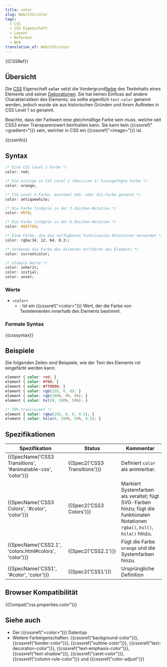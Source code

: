 ```yaml
---
title: color
slug: Web/CSS/color
tags:
  - CSS
  - CSS Eigenschaft
  - Layout
  - Referenz
  - Web
translation_of: Web/CSS/color
---
```

{{CSSRef}}

## Übersicht

Die [CSS](/de/docs/Web/CSS) Eigenschaft **`color`** setzt die Vordergrund[farbe](/de/docs/Web/CSS/Farben) des Textinhalts eines Elements und seiner [Dekorationen](/de/docs/Web/CSS/text-decoration). Sie hat keinen Einfluss auf andere Charakteristiken des Elements; sie sollte eigentlich `text-color` genannt werden, jedoch wurde sie aus historischen Gründen und ihrem Auftreten in CSS Level 1 so genannt.

Beachte, dass der Farbwert eine gleichmäßige Farbe sein muss, welche seit CSS3 einen Transparenzwert beinhalten kann. Sie kann kein {{cssxref("&lt;gradient&gt;")}} sein, welcher in CSS ein {{cssxref("&lt;image&gt;")}} ist.

{{cssinfo}}

## Syntax

```css
/* Eine CSS Level 1 Farbe */
color: red;

/* Die einzige in CSS Level 2 (Revision 1) hinzugefügte Farbe */
color: orange;

/* CSS Level 3 Farbe, manchmal SVG- oder X11-Farbe genannt */
color: antiquewhite;

/* Die Farbe lindgrün in der 3-Zeichen-Notation */
color: #0f0;

/* Die Farbe lindgrün in der 6-Zeichen-Notation */
color: #00ff00;

/* Eine Farbe, die die verfügbaren funktionalen Notationen verwendet */
color: rgba(34, 12, 64, 0.3);

/* Verwende die Farbe des direkten Vorfahren des Elements */
color: currentcolor;

/* Globale Werte */
color: inherit;
color: initial;
color: unset;
```

### Werte

- `<color>`
  - : Ist ein {{cssxref("&lt;color&gt;")}} Wert, der die Farbe von Textelementen innerhalb des Elements bestimmt.

### Formale Syntax

{{csssyntax}}

## Beispiele

Die folgenden Zeilen sind Beispiele, wie der Text des Elements rot eingefärbt werden kann:

```css
element { color: red; }
element { color: #f00; }
element { color: #ff0000; }
element { color: rgb(255, 0, 0); }
element { color: rgb(100%, 0%, 0%); }
element { color: hsl(0, 100%, 50%); }

/* 50% translucent */
element { color: rgba(255, 0, 0, 0.5); }
element { color: hsla(0, 100%, 50%, 0.5); }
```

## Spezifikationen

| Spezifikation                                                                    | Status                                   | Kommentar                                                                                                                      |
| -------------------------------------------------------------------------------- | ---------------------------------------- | ------------------------------------------------------------------------------------------------------------------------------ |
| {{SpecName('CSS3 Transitions', '#animatable-css', 'color')}} | {{Spec2('CSS3 Transitions')}} | Definiert `color` als animierbar.                                                                                              |
| {{SpecName('CSS3 Colors', '#color', 'color')}}                     | {{Spec2('CSS3 Colors')}}         | Markiert Systemfarben als veraltet; fügt SVG-Farben hinzu; fügt die funktionalen Notationen `rgba()`, `hsl()`, `hsla()` hinzu. |
| {{SpecName('CSS2.1', 'colors.html#colors', 'color')}}         | {{Spec2('CSS2.1')}}                 | Fügt die Farbe `orange` und die Systemfarben hinzu.                                                                            |
| {{SpecName('CSS1', '#color', 'color')}}                             | {{Spec2('CSS1')}}                 | Ursprüngliche Definition                                                                                                       |

## Browser Kompatibilität

{{Compat("css.properties.color")}}

## Siehe auch

- Der {{cssxref("&lt;color&gt;")}} Datentyp
- Weitere Farbeigenschaften: {{cssxref("background-color")}}, {{cssxref("border-color")}}, {{cssxref("outline-color")}}, {{cssxref("text-decoration-color")}}, {{cssxref("text-emphasis-color")}}, {{cssxref("text-shadow")}}, {{cssxref("caret-color")}}, {{cssxref("column-rule-color")}} und {{cssxref("color-adjust")}}
